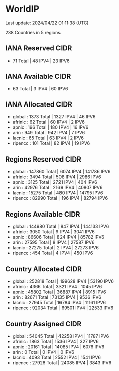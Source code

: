 # WorldIP

Last update: 2024/04/22 01:11:38 (UTC)

238 Countries in 5 regions

## IANA Reserved CIDR

- 71 Total | 48 IPV4 | 23 IPV6

## IANA Available CIDR

- 63 Total | 3 IPV4 | 60 IPV6

## IANA Allocated CIDR

- global : 1373 Total | 1327 IPV4 | 46 IPV6
- afrinic : 62 Total | 60 IPV4 | 2 IPV6
- apnic : 196 Total | 180 IPV4 | 16 IPV6
- arin : 949 Total | 942 IPV4 | 7 IPV6
- lacnic : 65 Total | 63 IPV4 | 2 IPV6
- ripencc : 101 Total | 82 IPV4 | 19 IPV6

## Regions Reserved CIDR

- global : 147860 Total | 6074 IPV4 | 141786 IPV6
- afrinic : 3494 Total | 508 IPV4 | 2986 IPV6
- apnic : 3125 Total | 2721 IPV4 | 404 IPV6
- arin : 42976 Total | 2169 IPV4 | 40807 IPV6
- lacnic : 15275 Total | 480 IPV4 | 14795 IPV6
- ripencc : 82990 Total | 196 IPV4 | 82794 IPV6

## Regions Available CIDR

- global : 144980 Total | 847 IPV4 | 144133 IPV6
- afrinic : 3050 Total | 9 IPV4 | 3041 IPV6
- apnic : 86606 Total | 824 IPV4 | 85782 IPV6
- arin : 27595 Total | 8 IPV4 | 27587 IPV6
- lacnic : 27275 Total | 2 IPV4 | 27273 IPV6
- ripencc : 454 Total | 4 IPV4 | 450 IPV6

## Country Allocated CIDR

- global : 252818 Total | 199628 IPV4 | 53190 IPV6
- afrinic : 4366 Total | 3321 IPV4 | 1045 IPV6
- apnic : 45802 Total | 36887 IPV4 | 8915 IPV6
- arin : 82671 Total | 73135 IPV4 | 9536 IPV6
- lacnic : 27945 Total | 16784 IPV4 | 11161 IPV6
- ripencc : 92034 Total | 69501 IPV4 | 22533 IPV6

## Country Assigned CIDR

- global : 54045 Total | 42258 IPV4 | 11787 IPV6
- afrinic : 1863 Total | 1536 IPV4 | 327 IPV6
- apnic : 20161 Total | 14085 IPV4 | 6076 IPV6
- arin : 0 Total | 0 IPV4 | 0 IPV6
- lacnic : 4093 Total | 2552 IPV4 | 1541 IPV6
- ripencc : 27928 Total | 24085 IPV4 | 3843 IPV6
